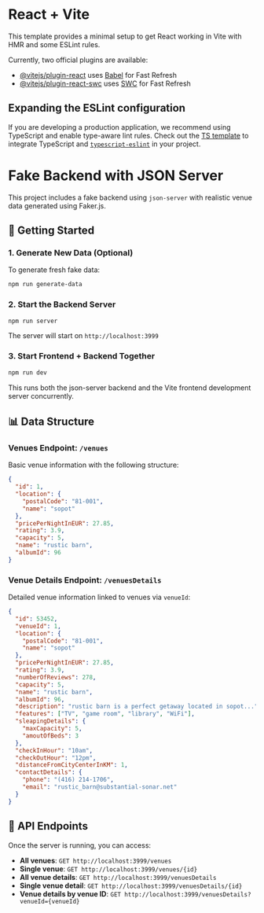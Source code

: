 # React + Vite

This template provides a minimal setup to get React working in Vite with HMR and some ESLint rules.

Currently, two official plugins are available:

- [@vitejs/plugin-react](https://github.com/vitejs/vite-plugin-react/blob/main/packages/plugin-react/README.md) uses [Babel](https://babeljs.io/) for Fast Refresh
- [@vitejs/plugin-react-swc](https://github.com/vitejs/vite-plugin-react-swc) uses [SWC](https://swc.rs/) for Fast Refresh

## Expanding the ESLint configuration

If you are developing a production application, we recommend using TypeScript and enable type-aware lint rules. 
Check out the [TS template](https://github.com/vitejs/vite/tree/main/packages/create-vite/template-react-ts) to integrate TypeScript and [`typescript-eslint`](https://typescript-eslint.io) in your project.

# Fake Backend with JSON Server

This project includes a fake backend using `json-server` with realistic venue data generated using Faker.js.

## 🚀 Getting Started

### 1. Generate New Data (Optional)

To generate fresh fake data:

```bash
npm run generate-data
```

### 2. Start the Backend Server

```bash
npm run server
```

The server will start on `http://localhost:3999`

### 3. Start Frontend + Backend Together

```bash
npm run dev
```

This runs both the json-server backend and the Vite frontend development server concurrently.

## 📊 Data Structure

### Venues Endpoint: `/venues`

Basic venue information with the following structure:

```json
{
  "id": 1,
  "location": {
    "postalCode": "81-001",
    "name": "sopot"
  },
  "pricePerNightInEUR": 27.85,
  "rating": 3.9,
  "capacity": 5,
  "name": "rustic barn",
  "albumId": 96
}
```

### Venue Details Endpoint: `/venuesDetails`

Detailed venue information linked to venues via `venueId`:

```json
{
  "id": 53452,
  "venueId": 1,
  "location": {
    "postalCode": "81-001",
    "name": "sopot"
  },
  "pricePerNightInEUR": 27.85,
  "rating": 3.9,
  "numberOfReviews": 278,
  "capacity": 5,
  "name": "rustic barn",
  "albumId": 96,
  "description": "rustic barn is a perfect getaway located in sopot...",
  "features": ["TV", "game room", "library", "WiFi"],
  "sleapingDetails": {
    "maxCapacity": 5,
    "amoutOfBeds": 3
  },
  "checkInHour": "10am",
  "checkOutHour": "12pm",
  "distanceFromCityCenterInKM": 1,
  "contactDetails": {
    "phone": "(416) 214-1706",
    "email": "rustic_barn@substantial-sonar.net"
  }
}
```

## 📡 API Endpoints

Once the server is running, you can access:

- **All venues**: `GET http://localhost:3999/venues`
- **Single venue**: `GET http://localhost:3999/venues/{id}`
- **All venue details**: `GET http://localhost:3999/venuesDetails`
- **Single venue detail**: `GET http://localhost:3999/venuesDetails/{id}`
- **Venue details by venue ID**: `GET http://localhost:3999/venuesDetails?venueId={venueId}`

